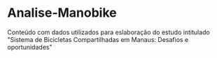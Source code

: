 # Analise-Manobike
Conteúdo com dados utilizados para eslaboração do estudo intitulado "Sistema de Bicicletas Compartilhadas em Manaus: Desafios e oportunidades"
